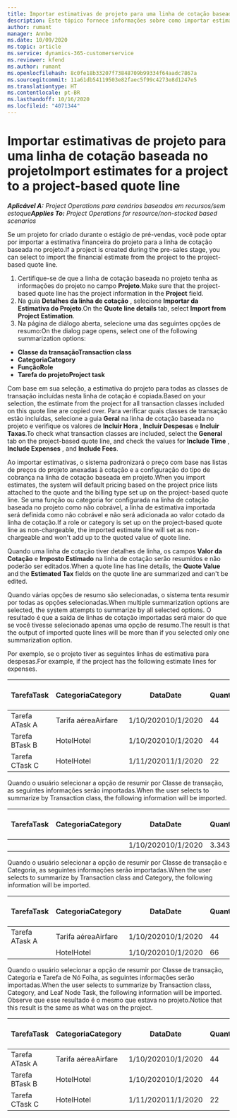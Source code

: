 ```yaml
---
title: Importar estimativas de projeto para uma linha de cotação baseada no projeto
description: Este tópico fornece informações sobre como importar estimativas de um projeto para uma linha de cotação.
author: rumant
manager: Annbe
ms.date: 10/09/2020
ms.topic: article
ms.service: dynamics-365-customerservice
ms.reviewer: kfend
ms.author: rumant
ms.openlocfilehash: 8c0fe18b33207f73848709b99334f64aadc7867a
ms.sourcegitcommit: 11a61db54119503e82faec5f99c4273e8d1247e5
ms.translationtype: HT
ms.contentlocale: pt-BR
ms.lasthandoff: 10/16/2020
ms.locfileid: "4071344"
---
```

# <a name="import-estimates-for-a-project-to-a-project-based-quote-line"></a><span data-ttu-id="911c5-103">Importar estimativas de projeto para uma linha de cotação baseada no projeto</span><span class="sxs-lookup"><span data-stu-id="911c5-103">Import estimates for a project to a project-based quote line</span></span>

<span data-ttu-id="911c5-104">_**Aplicável A:** Project Operations para cenários baseados em recursos/sem estoque_</span><span class="sxs-lookup"><span data-stu-id="911c5-104">_**Applies To:** Project Operations for resource/non-stocked based scenarios_</span></span>


<span data-ttu-id="911c5-105">Se um projeto for criado durante o estágio de pré-vendas, você pode optar por importar a estimativa financeira do projeto para a linha de cotação baseada no projeto.</span><span class="sxs-lookup"><span data-stu-id="911c5-105">If a project is created during the pre-sales stage, you can select to import the financial estimate from the project to the project-based quote line.</span></span>

1. <span data-ttu-id="911c5-106">Certifique-se de que a linha de cotação baseada no projeto tenha as informações do projeto no campo **Projeto**.</span><span class="sxs-lookup"><span data-stu-id="911c5-106">Make sure that the project-based quote line has the project information in the **Project** field.</span></span>
2. <span data-ttu-id="911c5-107">Na guia **Detalhes da linha de cotação** , selecione **Importar da Estimativa do Projeto**.</span><span class="sxs-lookup"><span data-stu-id="911c5-107">On the **Quote line details** tab, select **Import from Project Estimation**.</span></span>
3. <span data-ttu-id="911c5-108">Na página de diálogo aberta, selecione uma das seguintes opções de resumo:</span><span class="sxs-lookup"><span data-stu-id="911c5-108">On the dialog page opens, select one of the following summarization options:</span></span>

  - <span data-ttu-id="911c5-109">**Classe da transação**</span><span class="sxs-lookup"><span data-stu-id="911c5-109">**Transaction class**</span></span>
  - <span data-ttu-id="911c5-110">**Categoria**</span><span class="sxs-lookup"><span data-stu-id="911c5-110">**Category**</span></span>
  - <span data-ttu-id="911c5-111">**Função**</span><span class="sxs-lookup"><span data-stu-id="911c5-111">**Role**</span></span> 
  - <span data-ttu-id="911c5-112">**Tarefa do projeto**</span><span class="sxs-lookup"><span data-stu-id="911c5-112">**Project task**</span></span>

<span data-ttu-id="911c5-113">Com base em sua seleção, a estimativa do projeto para todas as classes de transação incluídas nesta linha de cotação é copiada.</span><span class="sxs-lookup"><span data-stu-id="911c5-113">Based on your selection, the estimate from the project for all transaction classes included on this quote line are copied over.</span></span> <span data-ttu-id="911c5-114">Para verificar quais classes de transação estão incluídas, selecione a guia **Geral** na linha de cotação baseada no projeto e verifique os valores de **Incluir Hora** , **Incluir Despesas** e **Incluir Taxas**.</span><span class="sxs-lookup"><span data-stu-id="911c5-114">To check what transaction classes are included, select the **General** tab on the project-based quote line, and check the values for **Include Time** , **Include Expenses** , and **Include Fees**.</span></span>

<span data-ttu-id="911c5-115">Ao importar estimativas, o sistema padronizará o preço com base nas listas de preços do projeto anexadas à cotação e a configuração do tipo de cobrança na linha de cotação baseada em projeto.</span><span class="sxs-lookup"><span data-stu-id="911c5-115">When you import estimates, the system will default pricing based on the project price lists attached to the quote and the billing type set up on the project-based quote line.</span></span> <span data-ttu-id="911c5-116">Se uma função ou categoria for configurada na linha de cotação baseada no projeto como não cobrável, a linha de estimativa importada será definida como não cobrável e não será adicionada ao valor cotado da linha de cotação.</span><span class="sxs-lookup"><span data-stu-id="911c5-116">If a role or category is set up on the project-based quote line as non-chargeable, the imported estimate line will set as non-chargeable and won't add up to the quoted value of quote line.</span></span>

<span data-ttu-id="911c5-117">Quando uma linha de cotação tiver detalhes de linha, os campos **Valor da Cotação** e **Imposto Estimado** na linha de cotação serão resumidos e não poderão ser editados.</span><span class="sxs-lookup"><span data-stu-id="911c5-117">When a quote line has line details, the **Quote Value** and the **Estimated Tax** fields on the quote line are summarized and can't be edited.</span></span>

<span data-ttu-id="911c5-118">Quando várias opções de resumo são selecionadas, o sistema tenta resumir por todas as opções selecionadas.</span><span class="sxs-lookup"><span data-stu-id="911c5-118">When multiple summarization options are selected, the system attempts to summarize by all selected options.</span></span> <span data-ttu-id="911c5-119">O resultado é que a saída de linhas de cotação importadas será maior do que se você tivesse selecionado apenas uma opção de resumo.</span><span class="sxs-lookup"><span data-stu-id="911c5-119">The result is that the output of imported quote lines will be more than if you selected only one summarization option.</span></span>

<span data-ttu-id="911c5-120">Por exemplo, se o projeto tiver as seguintes linhas de estimativa para despesas.</span><span class="sxs-lookup"><span data-stu-id="911c5-120">For example, if the project has the following estimate lines for expenses.</span></span>

| <span data-ttu-id="911c5-121">Tarefa</span><span class="sxs-lookup"><span data-stu-id="911c5-121">Task</span></span> | <span data-ttu-id="911c5-122">Categoria</span><span class="sxs-lookup"><span data-stu-id="911c5-122">Category</span></span> | <span data-ttu-id="911c5-123">Data</span><span class="sxs-lookup"><span data-stu-id="911c5-123">Date</span></span> | <span data-ttu-id="911c5-124">Quantidade</span><span class="sxs-lookup"><span data-stu-id="911c5-124">Quantity</span></span> | <span data-ttu-id="911c5-125">Preço unitário</span><span class="sxs-lookup"><span data-stu-id="911c5-125">Unit price</span></span> | <span data-ttu-id="911c5-126">Valor</span><span class="sxs-lookup"><span data-stu-id="911c5-126">Amount</span></span> |
| --- | --- | --- | --- | --- | --- |
| <span data-ttu-id="911c5-127">Tarefa A</span><span class="sxs-lookup"><span data-stu-id="911c5-127">Task A</span></span> | <span data-ttu-id="911c5-128">Tarifa aérea</span><span class="sxs-lookup"><span data-stu-id="911c5-128">Airfare</span></span> | <span data-ttu-id="911c5-129">1/10/2020</span><span class="sxs-lookup"><span data-stu-id="911c5-129">10/1/2020</span></span> | <span data-ttu-id="911c5-130">4</span><span class="sxs-lookup"><span data-stu-id="911c5-130">4</span></span> | <span data-ttu-id="911c5-131">400</span><span class="sxs-lookup"><span data-stu-id="911c5-131">400</span></span> | <span data-ttu-id="911c5-132">1600</span><span class="sxs-lookup"><span data-stu-id="911c5-132">1600</span></span> |
| <span data-ttu-id="911c5-133">Tarefa B</span><span class="sxs-lookup"><span data-stu-id="911c5-133">Task B</span></span> | <span data-ttu-id="911c5-134">Hotel</span><span class="sxs-lookup"><span data-stu-id="911c5-134">Hotel</span></span> | <span data-ttu-id="911c5-135">1/10/2020</span><span class="sxs-lookup"><span data-stu-id="911c5-135">10/1/2020</span></span> | <span data-ttu-id="911c5-136">4</span><span class="sxs-lookup"><span data-stu-id="911c5-136">4</span></span> | <span data-ttu-id="911c5-137">200</span><span class="sxs-lookup"><span data-stu-id="911c5-137">200</span></span> | <span data-ttu-id="911c5-138">800</span><span class="sxs-lookup"><span data-stu-id="911c5-138">800</span></span> |
| <span data-ttu-id="911c5-139">Tarefa C</span><span class="sxs-lookup"><span data-stu-id="911c5-139">Task C</span></span> | <span data-ttu-id="911c5-140">Hotel</span><span class="sxs-lookup"><span data-stu-id="911c5-140">Hotel</span></span> | <span data-ttu-id="911c5-141">1/11/2020</span><span class="sxs-lookup"><span data-stu-id="911c5-141">11/1/2020</span></span> | <span data-ttu-id="911c5-142">2</span><span class="sxs-lookup"><span data-stu-id="911c5-142">2</span></span> | <span data-ttu-id="911c5-143">200</span><span class="sxs-lookup"><span data-stu-id="911c5-143">200</span></span> | <span data-ttu-id="911c5-144">400</span><span class="sxs-lookup"><span data-stu-id="911c5-144">400</span></span> |

<span data-ttu-id="911c5-145">Quando o usuário selecionar a opção de resumir por Classe de transação, as seguintes informações serão importadas.</span><span class="sxs-lookup"><span data-stu-id="911c5-145">When the user selects to summarize by Transaction class, the following information will be imported.</span></span>

| <span data-ttu-id="911c5-146">Tarefa</span><span class="sxs-lookup"><span data-stu-id="911c5-146">Task</span></span> | <span data-ttu-id="911c5-147">Categoria</span><span class="sxs-lookup"><span data-stu-id="911c5-147">Category</span></span> | <span data-ttu-id="911c5-148">Data</span><span class="sxs-lookup"><span data-stu-id="911c5-148">Date</span></span> | <span data-ttu-id="911c5-149">Quantidade</span><span class="sxs-lookup"><span data-stu-id="911c5-149">Quantity</span></span> | <span data-ttu-id="911c5-150">Preço unitário</span><span class="sxs-lookup"><span data-stu-id="911c5-150">Unit price</span></span> | <span data-ttu-id="911c5-151">Valor</span><span class="sxs-lookup"><span data-stu-id="911c5-151">Amount</span></span> |
| --- | --- | --- | --- | --- | --- |
| | | <span data-ttu-id="911c5-152">1/10/2020</span><span class="sxs-lookup"><span data-stu-id="911c5-152">10/1/2020</span></span> | <span data-ttu-id="911c5-153">3.34</span><span class="sxs-lookup"><span data-stu-id="911c5-153">3.34</span></span> | <span data-ttu-id="911c5-154">840</span><span class="sxs-lookup"><span data-stu-id="911c5-154">840</span></span> | <span data-ttu-id="911c5-155">2800</span><span class="sxs-lookup"><span data-stu-id="911c5-155">2800</span></span> |

<span data-ttu-id="911c5-156">Quando o usuário selecionar a opção de resumir por Classe de transação e Categoria, as seguintes informações serão importadas.</span><span class="sxs-lookup"><span data-stu-id="911c5-156">When the user selects to summarize by Transaction class and Category, the following information will be imported.</span></span>

| <span data-ttu-id="911c5-157">Tarefa</span><span class="sxs-lookup"><span data-stu-id="911c5-157">Task</span></span> | <span data-ttu-id="911c5-158">Categoria</span><span class="sxs-lookup"><span data-stu-id="911c5-158">Category</span></span> | <span data-ttu-id="911c5-159">Data</span><span class="sxs-lookup"><span data-stu-id="911c5-159">Date</span></span> | <span data-ttu-id="911c5-160">Quantidade</span><span class="sxs-lookup"><span data-stu-id="911c5-160">Quantity</span></span> | <span data-ttu-id="911c5-161">Preço unitário</span><span class="sxs-lookup"><span data-stu-id="911c5-161">Unit price</span></span> | <span data-ttu-id="911c5-162">Valor</span><span class="sxs-lookup"><span data-stu-id="911c5-162">Amount</span></span> |
| --- | --- | --- | --- | --- | --- |
| <span data-ttu-id="911c5-163">Tarefa A</span><span class="sxs-lookup"><span data-stu-id="911c5-163">Task A</span></span> | <span data-ttu-id="911c5-164">Tarifa aérea</span><span class="sxs-lookup"><span data-stu-id="911c5-164">Airfare</span></span> | <span data-ttu-id="911c5-165">1/10/2020</span><span class="sxs-lookup"><span data-stu-id="911c5-165">10/1/2020</span></span> | <span data-ttu-id="911c5-166">4</span><span class="sxs-lookup"><span data-stu-id="911c5-166">4</span></span> | <span data-ttu-id="911c5-167">400</span><span class="sxs-lookup"><span data-stu-id="911c5-167">400</span></span> | <span data-ttu-id="911c5-168">1600</span><span class="sxs-lookup"><span data-stu-id="911c5-168">1600</span></span> |
| | <span data-ttu-id="911c5-169">Hotel</span><span class="sxs-lookup"><span data-stu-id="911c5-169">Hotel</span></span> | <span data-ttu-id="911c5-170">1/10/2020</span><span class="sxs-lookup"><span data-stu-id="911c5-170">10/1/2020</span></span> | <span data-ttu-id="911c5-171">6</span><span class="sxs-lookup"><span data-stu-id="911c5-171">6</span></span> | <span data-ttu-id="911c5-172">200</span><span class="sxs-lookup"><span data-stu-id="911c5-172">200</span></span> | <span data-ttu-id="911c5-173">1200</span><span class="sxs-lookup"><span data-stu-id="911c5-173">1200</span></span> |

<span data-ttu-id="911c5-174">Quando o usuário selecionar a opção de resumir por Classe de transação, Categoria e Tarefa de Nó Folha, as seguintes informações serão importadas.</span><span class="sxs-lookup"><span data-stu-id="911c5-174">When the user selects to summarize by Transaction class, Category, and Leaf Node Task, the following information will be imported.</span></span> <span data-ttu-id="911c5-175">Observe que esse resultado é o mesmo que estava no projeto.</span><span class="sxs-lookup"><span data-stu-id="911c5-175">Notice that this result is the same as what was on the project.</span></span>

| <span data-ttu-id="911c5-176">Tarefa</span><span class="sxs-lookup"><span data-stu-id="911c5-176">Task</span></span> | <span data-ttu-id="911c5-177">Categoria</span><span class="sxs-lookup"><span data-stu-id="911c5-177">Category</span></span> | <span data-ttu-id="911c5-178">Data</span><span class="sxs-lookup"><span data-stu-id="911c5-178">Date</span></span> | <span data-ttu-id="911c5-179">Quantidade</span><span class="sxs-lookup"><span data-stu-id="911c5-179">Quantity</span></span> | <span data-ttu-id="911c5-180">Preço unitário</span><span class="sxs-lookup"><span data-stu-id="911c5-180">Unit price</span></span> | <span data-ttu-id="911c5-181">Valor</span><span class="sxs-lookup"><span data-stu-id="911c5-181">Amount</span></span> |
| --- | --- | --- | --- | --- | --- |
| <span data-ttu-id="911c5-182">Tarefa A</span><span class="sxs-lookup"><span data-stu-id="911c5-182">Task A</span></span> | <span data-ttu-id="911c5-183">Tarifa aérea</span><span class="sxs-lookup"><span data-stu-id="911c5-183">Airfare</span></span> | <span data-ttu-id="911c5-184">1/10/2020</span><span class="sxs-lookup"><span data-stu-id="911c5-184">10/1/2020</span></span> | <span data-ttu-id="911c5-185">4</span><span class="sxs-lookup"><span data-stu-id="911c5-185">4</span></span> | <span data-ttu-id="911c5-186">400</span><span class="sxs-lookup"><span data-stu-id="911c5-186">400</span></span> | <span data-ttu-id="911c5-187">1600</span><span class="sxs-lookup"><span data-stu-id="911c5-187">1600</span></span> |
| <span data-ttu-id="911c5-188">Tarefa B</span><span class="sxs-lookup"><span data-stu-id="911c5-188">Task B</span></span> | <span data-ttu-id="911c5-189">Hotel</span><span class="sxs-lookup"><span data-stu-id="911c5-189">Hotel</span></span> | <span data-ttu-id="911c5-190">1/10/2020</span><span class="sxs-lookup"><span data-stu-id="911c5-190">10/1/2020</span></span> | <span data-ttu-id="911c5-191">4</span><span class="sxs-lookup"><span data-stu-id="911c5-191">4</span></span> | <span data-ttu-id="911c5-192">200</span><span class="sxs-lookup"><span data-stu-id="911c5-192">200</span></span> | <span data-ttu-id="911c5-193">800</span><span class="sxs-lookup"><span data-stu-id="911c5-193">800</span></span> |
| <span data-ttu-id="911c5-194">Tarefa C</span><span class="sxs-lookup"><span data-stu-id="911c5-194">Task C</span></span> | <span data-ttu-id="911c5-195">Hotel</span><span class="sxs-lookup"><span data-stu-id="911c5-195">Hotel</span></span> | <span data-ttu-id="911c5-196">1/11/2020</span><span class="sxs-lookup"><span data-stu-id="911c5-196">11/1/2020</span></span> | <span data-ttu-id="911c5-197">2</span><span class="sxs-lookup"><span data-stu-id="911c5-197">2</span></span> | <span data-ttu-id="911c5-198">200</span><span class="sxs-lookup"><span data-stu-id="911c5-198">200</span></span> | <span data-ttu-id="911c5-199">400</span><span class="sxs-lookup"><span data-stu-id="911c5-199">400</span></span> |
